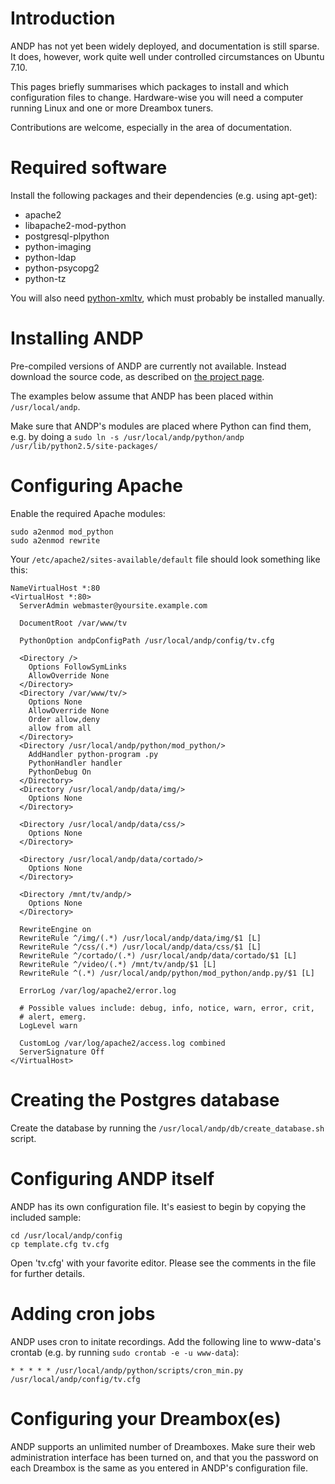 # Introduction #

ANDP has not yet been widely deployed, and documentation is still sparse. It does, however, work quite well under controlled circumstances on Ubuntu 7.10.

This pages briefly summarises which packages to install and which configuration files to change. Hardware-wise you will need a computer running Linux and one or more Dreambox tuners.

Contributions are welcome, especially in the area of documentation.

# Required software #

Install the following packages and their dependencies (e.g. using apt-get):

  * apache2
  * libapache2-mod-python
  * postgresql-plpython
  * python-imaging
  * python-ldap
  * python-psycopg2
  * python-tz

You will also need [python-xmltv](http://www.funktronics.ca/python-xmltv/), which must probably be installed manually.

# Installing ANDP #

Pre-compiled versions of ANDP are currently not available. Instead download the source code, as described on [the project page](http://code.google.com/p/andp/source/checkout).

The examples below assume that ANDP has been placed within `/usr/local/andp`.

Make sure that ANDP's modules are placed where Python can find them, e.g. by doing a `sudo ln -s /usr/local/andp/python/andp /usr/lib/python2.5/site-packages/`

# Configuring Apache #

Enable the required Apache modules:

```
sudo a2enmod mod_python
sudo a2enmod rewrite
```

Your `/etc/apache2/sites-available/default` file should look something like this:

```
NameVirtualHost *:80
<VirtualHost *:80>
  ServerAdmin webmaster@yoursite.example.com

  DocumentRoot /var/www/tv

  PythonOption andpConfigPath /usr/local/andp/config/tv.cfg

  <Directory />
    Options FollowSymLinks
    AllowOverride None
  </Directory>
  <Directory /var/www/tv/>
    Options None
    AllowOverride None
    Order allow,deny
    allow from all
  </Directory>
  <Directory /usr/local/andp/python/mod_python/>
    AddHandler python-program .py
    PythonHandler handler
    PythonDebug On
  </Directory>
  <Directory /usr/local/andp/data/img/>
    Options None
  </Directory>

  <Directory /usr/local/andp/data/css/>
    Options None
  </Directory>

  <Directory /usr/local/andp/data/cortado/>
    Options None
  </Directory>

  <Directory /mnt/tv/andp/>
    Options None
  </Directory>

  RewriteEngine on
  RewriteRule ^/img/(.*) /usr/local/andp/data/img/$1 [L]
  RewriteRule ^/css/(.*) /usr/local/andp/data/css/$1 [L]
  RewriteRule ^/cortado/(.*) /usr/local/andp/data/cortado/$1 [L]
  RewriteRule ^/video/(.*) /mnt/tv/andp/$1 [L]
  RewriteRule ^(.*) /usr/local/andp/python/mod_python/andp.py/$1 [L]

  ErrorLog /var/log/apache2/error.log

  # Possible values include: debug, info, notice, warn, error, crit,
  # alert, emerg.
  LogLevel warn

  CustomLog /var/log/apache2/access.log combined
  ServerSignature Off
</VirtualHost>
```

# Creating the Postgres database #

Create the database by running the `/usr/local/andp/db/create_database.sh` script.

# Configuring ANDP itself #

ANDP has its own configuration file. It's easiest to begin by copying the included sample:

```
cd /usr/local/andp/config
cp template.cfg tv.cfg
```

Open 'tv.cfg' with your favorite editor. Please see the comments in the file for further details.

# Adding cron jobs #

ANDP uses cron to initate recordings. Add the following line to www-data's crontab (e.g. by running `sudo crontab -e -u www-data`):

```
* * * * * /usr/local/andp/python/scripts/cron_min.py /usr/local/andp/config/tv.cfg
```

# Configuring your Dreambox(es) #

ANDP supports an unlimited number of Dreamboxes. Make sure their web administration interface has been turned on, and that you the password on each Dreambox is the same as you entered in ANDP's configuration file.